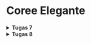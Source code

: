 # Coree Elegante

<details>
<Summary><b>Tugas 7</b></Summary>

## 1. Apa itu Stateless Widget dan Stateful Widget? Jelaskan perbedaannya.

- **Stateless Widget** : Stateless Widget adalah jenis widget yang tidak memiliki state yang dapat berubah saat aplikasi berjalan. Widget ini statis dan hanya menampilkan data yang sudah ada tanpa perubahan selama runtime. Contoh dari stateless widget adalah `Text` atau `Icon`. Stateless widget cocok untuk elemen-elemen UI yang tidak memerlukan pembaruan.

- **Stateful Widget**: Stateful Widget adalah jenis widget yang memiliki state yang dapat berubah selama aplikasi berjalan. Widget ini lebih dinamis karena mampu menyimpan data dan memperbaruinya berdasarkan interaksi pengguna. Contoh dari stateful widget adalah `Checkbox` atau `TextField`, di mana perubahan dalam interaksi pengguna dapat mempengaruhi tampilan atau data yang ditampilkan.

## 2. Sebutkan widget yang kamu gunakan dalam proyek ini dan fungsinya.

- **MaterialApp**: Menjadi titik masuk aplikasi dan menyediakan tema global untuk aplikasi.
- **ThemeData**: Mengatur tema untuk aplikasi, seperti warna primary dan secondary, serta berbagai properti tema lainnya.
- **Scaffold**: Memberikan struktur dasar aplikasi, termasuk AppBar, Body, dan FloatingActionButton.
- **AppBar**: Menampilkan toolbar di bagian atas aplikasi dengan judul atau ikon.
- **Center**: Mengatur posisi widget di tengah layar.
- **Text**: Menampilkan teks di layar, digunakan untuk memberikan label, judul, atau informasi.
- **Icon**: Menampilkan ikon yang digunakan untuk mempercantik tampilan atau memberikan informasi visual.
- **FloatingActionButton**: Menambahkan tombol aksi floating yang biasanya digunakan untuk melakukan aksi penting dalam aplikasi.

## 3. Apa fungsi dari `setState()`? Sebutkan variabel apa saja yang bisa terpengaruh oleh fungsi tersebut

`setState()` adalah fungsi yang digunakan dalam stateful widget untuk memberi tahu Flutter bahwa ada perubahan pada state yang memerlukan pembaruan tampilan UI. Dengan memanggil `setState()`, Flutter akan merender ulang bagian-bagian yang terpengaruh oleh perubahan tersebut.

Variabel yang terdampak oleh `setState()` adalah variabel yang disimpan dalam kelas stateful widget dan harus diperbarui ketika UI membutuhkan pembaruan. Contoh variabel yang sering terdampak adalah variabel yang menyimpan nilai input pengguna, status tombol, atau data yang diambil dari API.

## 4. Apa Perbedaan antara `const` dan `final` ?

- **const**: Menandakan bahwa nilai dari variabel adalah konstan dan sudah diketahui saat compile time. Semua nilai yang diinisialisasi dengan `const` bersifat immutable dan tidak akan pernah berubah.
  
- **final**: Menandakan variabel yang nilainya hanya dapat diinisialisasi satu kali dan tidak dapat diubah setelahnya. Namun, nilai dari variabel `final` bisa didapatkan saat runtime, tidak harus saat compile time seperti `const`.

## 5. Bagaimana cara kamu mengimplementasikan checklist di atas?

1. Buat proyek Flutter baru dengan nama produk saya yaitu menggunakan perintah `flutter create coree_elegante`, lalu navigasikan ke direktori proyek tersebut dengan `cd coree_elegante`.
2. Jalankan aplikasi Flutter menggunakan `flutter run`, atau jika ingin membukanya di Google Chrome, gunakan perintah `flutter run -d chrome`.
3. Atur skema warna di `main.dart` dengan menggunakan `ColorScheme.fromSwatch`
4. Pindahkan widget `MyHomePage` dari `main.dart` ke file baru bernama `menu.dart` di dalam folder `lib`, lalu tambahkan `import 'package:coree_elegante/menu.dart';` di `main.dart`.
5. Deklarasikan variabel `npm`, `name`, dan `className` dalam `MyHomePage` di `menu.dart` untuk menampilkan informasi berupa NPM, nama, dan kelas.
6. Buat widget `InfoCard` di `menu.dart` untuk menampilkan informasi di atas dalam bentuk kartu sederhana.
7. Tambahkan daftar `ItemHomepage` di `menu.dart`, berisi tiga tombol: "Lihat Daftar Produk", "Tambah Produk", dan "Logout".
8. Implementasikan widget `ItemCard` di `menu.dart` untuk menampilkan tombol-tombol tersebut dan buat `SnackBar` yang muncul saat tombol ditekan, menampilkan pesan sesuai tombol yang dipilih.
9. Gunakan `GridView` dan `Row` di `MyHomePage` untuk menampilkan `InfoCard` dan `ItemCard`, mengatur tata letak informasi dan tombol secara rapi.
</details>

<details>
<Summary><b>Tugas 8</b></Summary>

## Tugas 8
## 1. Apa kegunaan const di Flutter? Jelaskan apa keuntungan ketika menggunakan const pada kode Flutter. Kapan sebaiknya kita menggunakan const, dan kapan sebaiknya tidak digunakan?

**Keuntungan Menggunakan `const`:**
- Efisiensi memori: Objek konstan disimpan hanya sekali di memori
- Performa rendering yang lebih baik: Widget `const` dapat di-cache dan tidak perlu di-rebuild

**Kapan Menggunakan `const`?**
- Literal widget (Text, Icon, Container)
- Objek immutable (warna, ukuran, style)
- Variabel konstan (URL API, konfigurasi)

**Kapan Tidak Menggunakan `const`?**
- Objek mutable (nilai berubah-ubah)
- Komputasi kompleks
- Konteks yang berbeda (objek hanya berguna dalam konteks tertentu)
 
## 2. Jelaskan dan bandingkan penggunaan Column dan Row pada Flutter. Berikan contoh implementasi dari masing-masing layout widget ini!

**`Column`**
- Menyusun anak-anak widget secara vertikal, dari atas ke bawah
- Berguna untuk menyusun elemen bertumpuk (judul, deskripsi, tombol)

Contoh implementasi `Column`:

```dart
Column(
  children: [
    Text('Ini Judul'),
    SizedBox(height: 16.0),
    Text('Ini Deskripsi'),
    SizedBox(height: 16.0),
    ElevatedButton(
      onPressed: () { /* aksi */ },
      child: Text('Klik Saya'),
    ),
  ],
)
```

**`Row`**
- Menyusun anak-anak widget secara horizontal, dari kiri ke kanan 
- Berguna untuk menyusun elemen berdampingan (ikon, teks)

Contoh implementasi `Row`:

```dart
Row(
  children: [
    Icon(Icons.arrow_back),
    SizedBox(width: 8.0),
    Text('Kembali'),
  ],
)
``

**Perbedaan**
- `Column` untuk layout vertikal, `Row` untuk layout horizontal
- `Column` untuk elemen bertumpuk, `Row` untuk elemen berdampingan
- Dapat digabungkan untuk membuat layout kompleks (grid, kartu)

## 3. Jelaskan dan bandingkan penggunaan Column dan Row pada Flutter. Berikan contoh implementasi dari masing-masing layout widget ini!

1. **TextField**
   - Digunakan untuk menerima input teks dari pengguna.
   - Memiliki banyak opsi kustomisasi seperti hint text, input formatters, dan validasi.

2. **NumberField**
   - Digunakan untuk menerima input angka dari pengguna.
   - Merupakan turunan khusus dari TextField dengan format input angka.

Selain elemen-elemen di atas, Flutter juga menyediakan elemen input lain yang mungkin tidak saya gunakan pada tugas kali ini, seperti:
- **Dropdown** : Bisa digunakan untuk memilih satu opsi dari daftar.
- **Checkbox/Switch** : Digunakan untuk menerima input boolean (ya/tidak) dari pengguna.
- **RadioButton**: Digunakan untuk memilih satu opsi dari beberapa pilihan.
- **Slider**: Digunakan untuk memilih nilai dalam rentang tertentu.
- **RangeSlider**: Digunakan untuk memilih rentang nilai.
- **FileInput**: Digunakan untuk memilih file dari penyimpanan perangkat.

## 4. Bagaimana cara kamu mengatur tema (theme) dalam aplikasi Flutter agar aplikasi yang dibuat konsisten? Apakah kamu mengimplementasikan tema pada aplikasi yang kamu buat?
1. Mendefinisikan tema global pada `main.dart` menggunakan `ThemeData`
   - Mengatur warna, tipografi, dan gaya visual yang konsisten

2. Menggunakan komponen dari `Theme.of(context)` saat membangun widget
   - Memastikan konsistensi tema pada seluruh aplikasi

3. Menerapkan tema khusus pada widget tertentu jika diperlukan
   - Membungkus widget dalam `Theme` widget

Dengan implementasi tema yang konsisten, aplikasi Flutter saya memiliki tampilan dan gaya visual yang selaras di seluruh aplikasi.

## 5. Bagaimana cara kamu menangani navigasi dalam aplikasi dengan banyak halaman pada Flutter?
1. Menggunakan `Navigator` sebagai stack untuk mengelola perpindahan antar halaman
2. Mendefinisikan rute-rute halaman pada `main.dart`
3. Menggunakan `Navigator.pushNamed(context, routeName)` untuk berpindah ke halaman baru
4. Menggunakan `Navigator.pop(context)` untuk kembali ke halaman sebelumnya
5. Menambahkan Drawer untuk navigasi cepat antar halaman
</details>



